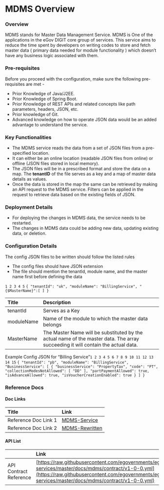 # MDMS Overview

### Overview <a id="Overview"></a>

MDMS stands for Master Data Management Service. MDMS is One of the applications in the eGov DIGIT core group of services. This service aims to reduce the time spent by developers on writing codes to store and fetch master data \( primary data needed for module functionality \) which doesn’t have any business logic associated with them. 

### Pre-requisites <a id="Pre-requisites"></a>

Before you proceed with the configuration, make sure the following pre-requisites are met -

* Prior Knowledge of Java/J2EE.
* Prior Knowledge of Spring Boot.
* Prior Knowledge of REST APIs and related concepts like path parameters, headers, JSON, etc.
* Prior knowledge of Git.
* Advanced knowledge on how to operate JSON data would be an added advantage to understand the service.

### Key Functionalities <a id="Key-Functionalities"></a>

* The MDMS service reads the data from a set of JSON files from a pre-specified location.
* It can either be an online location \(readable JSON files from online\) or offline \(JSON files stored in local memory\).
* The JSON files will be in a prescribed format and store the data on a map. The **tenantID** of the file serves as a key and a map of master data details as values.
* Once the data is stored in the map the same can be retrieved by making an API request to the MDMS service. Filters can be applied in the request to retrieve data based on the existing fields of JSON.

### Deployment Details <a id="Deployment-Details"></a>

* For deploying the changes in MDMS data, the service needs to be restarted.
* The changes in MDMS data could be adding new data, updating existing data, or deletion.

### Configuration Details <a id="Configuration-Details"></a>

The config JSON files to be written should follow the listed rules

* The config files should have JSON extension
* The file should mention the tenantId, module name, and the master name first before defining the data 

`1 2 3 4 5` `{ "tenantId": "uk", "moduleName": "BillingService", "{$MasterName}":[ ] }`

| **Title** | **Description** |
| :--- | :--- |
| tenantId | Serves as a Key |
| moduleName | Name of the module to which the master data belongs |
| MasterName | The Master Name will be substituted by the actual name of the master data. The array succeeding it will contain the actual data. |

 Example Config JSON for “Billing Service”`1 2 3 4 5 6 7 8 9 10 11 12 13 14 15` `{ "tenantId": "pb", "moduleName": "BillingService", "BusinessService": [ { "businessService": "PropertyTax", "code": "PT", "collectionModesNotAllowed": [ "DD" ], "partPaymentAllowed": true, "isAdvanceAllowed": true, "isVoucherCreationEnabled": true } ] }`

### Reference Docs <a id="Reference-Docs"></a>

#### Doc Links <a id="Doc-Links"></a>

| **Title**  | **Link** |
| :--- | :--- |
| Reference Doc Link 1 | [MDMS-Service](https://digit-discuss.atlassian.net/wiki/spaces/EPE/pages/37224465/MDMS-Service) |
| Reference Doc Link 2 | [MDMS-Rewritten](https://digit-discuss.atlassian.net/wiki/spaces/EPE/pages/82313281/MDMS-Rewritten) |

#### API List <a id="API-List"></a>

|  | **Link** |
| :--- | :--- |
| API Contract Reference |  [https://raw.githubusercontent.com/egovernments/egov-services/master/docs/mdms/contract/v1-0-0.yml](https://raw.githubusercontent.com/egovernments/egov-services/master/docs/mdms/contract/v1-0-0.yml) |

